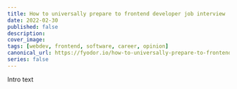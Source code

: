```yaml
---
title: How to universally prepare to frontend developer job interview
date: 2022-02-30
published: false
description: 
cover_image:
tags: [webdev, frontend, software, career, opinion]
canonical_url: https://fyodor.io/how-to-universally-prepare-to-frontend-developer-job-interview/
series: false
---
```


Intro text